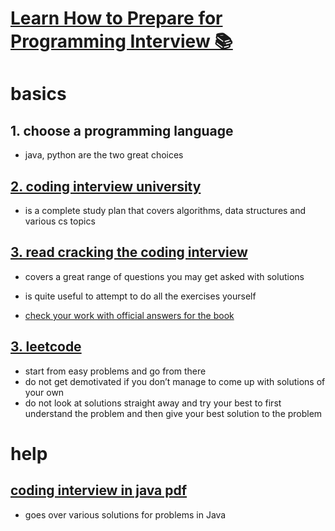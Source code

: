 # [Learn How to Prepare for Programming Interview 📚](https://my.mindnode.com/YxrhXqxboXkMfEvn1S4kTtP8kEg7cZ1pzhfh19DS#673.1,-169.0,2)

# basics


## 1. choose a programming language

- java, python are the two great choices

## [2. coding interview university](https://github.com/jwasham/coding-interview-university)

- is a complete study plan that covers algorithms, data structures and various cs topics

## [3. read cracking the coding interview](https://www.goodreads.com/book/show/12544648-cracking-the-coding-interview)

- covers a great range of questions you may get asked with solutions  
- is quite useful to attempt to do all the exercises yourself

- [check your work with official answers for the book](https://github.com/careercup/ctci)

## [3. leetcode](https://leetcode.com)

- start from easy problems and go from there  
- do not get demotivated if you don’t manage to come up with solutions of your own  
- do not look at solutions straight away and try your best to first understand the problem and then give your best solution to the problem


# help


## [coding interview in java pdf](http://www.programcreek.com/wp-content/uploads/2012/11/coding-interview-6.pdf)

- goes over various solutions for problems in Java

